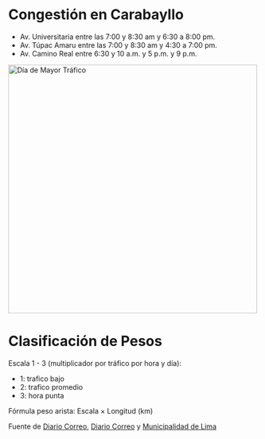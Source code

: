 # Congestión en Carabayllo 
* Av. Universitaria entre las 7:00 y 8:30 am y 6:30 a 8:00 pm.
* Av. Túpac Amaru entre las 7:00 y 8:30 am y  4:30 a 7:00 pm.
* Av. Camino Real entre 6:30 y 10 a.m. y 5 p.m. y 9 p.m. 
<img src="https://elcomercio.pe/resizer/Ls--BGhiDMU785ONbCjIjdEqKXw=/620x0/smart/filters:format(jpeg):quality(75)/arc-anglerfish-arc2-prod-elcomercio.s3.amazonaws.com/public/6LXI2Q6ZOBEG5HKK4MD3S4AVQI.jpg" alt="Día de Mayor Tráfico" style="height: 500; width:500px;"/>

# Clasificación de Pesos
Escala 1 - 3 (multiplicador por tráfico por hora y día): 
* 1: trafico bajo
* 2: trafico promedio
* 3: hora punta

Fórmula peso arista: Escala $\times$ Longitud (km)

Fuente de [Diario Correo](https://diariocorreo.pe/edicion/lima/conoce-que-punto-de-lima-presentan-mayor-congestion-vehicular-838874/#:~:text=-%20“Hora%20punta”%20en%20Lima.&text=El%20horario%20de%20mayor%20tráfico,30%20a%208%3A00%20pm.), [Diario Correo](https://elcomercio.pe/lima/transporte/dia-semana-trafico-vehicular-lima-notepases-noticia-613044-noticia/) y [Municipalidad de Lima](https://www.munlima.gob.pe/2019/09/09/transporte-de-carga-horarios-y-vias-de-circulacion/)
